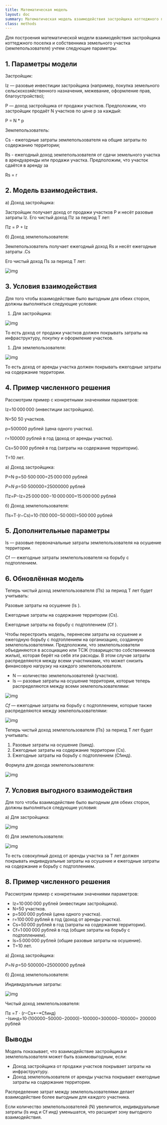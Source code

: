 ```yaml
---
title: Математическая модель
layout: doc
summary: Математическая модель взаимодействия застройщика коттеджного поселка и владельца земельного участка
class: methods
---
```


Для построения математической модели взаимодействия застройщика коттеджного поселка и собственника земельного участка (землепользователя) учтем следующие параметры:

## 1. Параметры модели

Застройщик:

Iz — разовые инвестиции застройщика (например, покупка земельного сельскохозяйственного назначения, межевание, оформление прав, благоустройство);

P — доход застройщика от продажи участков. Предположим, что застройщик продаёт N участков по цене p за каждый:

P = N * p

Землепользователь:

Cs - ежегодные затраты землепользователя на общие затраты по содержанию территории;

Rs - ежегодный доход землепользователя от сдачи земельного участка в арендуаренды или продажи участка. Предположим, что участок сдаётся в аренду за 

Rs = r

## 2. Модель взаимодействия.

a) Доход застройщика:

Застройщик получает доход от продажи участков P и несёт разовые затраты Iz. Его чистый доход Πz за период T лет:

Πz = P + Iz

б) Доход землепользователя:

Землепользователь получает ежегодный доход Rs и несёт ежегодные затраты .Cs

Его чистый доход Πs за период T лет:

![img](/assets/img/AD_4nXcuYKtfWfRaqpKBwFD8Jpup1cRQeXz8VODxwLjmENMOFLnq7xy_bAY8IWaB0wgXLYjai9f2b7Hea5w4hw6lhF5uIMgaVvArh-6GVzGaQOjZjeI4OhOMbu0DB32Z6oWgzAP0hpS-oQ.png)

## 3. Условия взаимодействия

Для того чтобы взаимодействие было выгодным для обеих сторон, должны выполняться следующие условия:

1. Для застройщика:

![img](/assets/img/AD_4nXefWVjaSkKmKWQ-eLKzNVieyTcUd-SPwWlaJlVEmWxD-8TEj4mhh93xIko0fBwhTILJD_zjB6p--PoqBHUFlGzjVu39wkh8VA83i4fkWqzVlz_pOD0CQ0l0xeiBWbpXy33RmYmhQQ.png)

То есть доход от продажи участков должен покрывать затраты на инфраструктуру, покупку и оформление участков.

1. Для землепользователя:

![img](/assets/img/AD_4nXeRIkNlS4KY83u_ZaTkQhMAGD1P9q3RSLRIi-Mkr7le8kWIj2K2n_YkOijQt4q0E6z_8y9rFcYFeofcoLIoG8ASitAF8UTE5FEOQDA0sRK8rekOg1GtwG8BYAZbFHoahWfxxiUB.png)

То есть доход от аренды участка должен покрывать ежегодные затраты на содержание территории.

## 4. Пример численного решения

Рассмотрим пример с конкретными значениями параметров:

Iz=10 000 000 (инвестиции застройщика).

N=50 50 участков.

p=500000 рублей (цена одного участка).

r=100000 рублей в год (доход от аренды участка).

Cs=50 000 рублей в год (затраты на содержание территории).

T=10 лет.

a) Доход застройщика:

P=N⋅p=50⋅500 000=25 000 000 рублей

*P*=*N*⋅*p*=50⋅500000=25000000 рублей

Πz=P−Iz=25 000 000−10 000 000=15 000 000 рублей

б) Доход землепользователя:

Πs=T⋅(r−Cs)=10⋅(100 000−50 000)=500 000 рублей

## 5. Дополнительные параметры

Is — разовые первоначальные затраты землепользователя на осушение территории.

Cf — ежегодные затраты землепользователя на борьбу с подтоплением.

## 6. Обновлённая модель

Теперь чистый доход землепользователя (Πs) за период T лет будет учитывать:

Разовые затраты на осушение (Is ).

Ежегодные затраты на содержание территории (Cs).

Ежегодные затраты на борьбу с подтоплением (Cf ).

Чтобы перестроить модель, перенесем затраты на осушение и ежегодную борьбу с подтоплением на организацию, созданную землепользователями. Предположим, что землепользователи объединяются в ассоциацию или ТСЖ (товарищество собственников жилья), которая берёт на себя эти расходы. В этом случае затраты распределяются между всеми участниками, что может снизить финансовую нагрузку на каждого землепользователя.

- N — количество землепользователей (участков).
- Is — разовые затраты на осушение территории, которые теперь распределяются между всеми землепользователями:

![img](/assets/img/AD_4nXc1QHnNldS3h_ZHFvVy2PhAQ_2ZTpgyAj6u4YDFjoxSsSAwE8TD1blN23uPaZofjkO61Nbmu0TynhEbRUjRifYWSKIy596K0V973oOETq-ounQLwpmWEbReHUoZDHtu5ph5ziOr.png)

*Cf* — ежегодные затраты на борьбу с подтоплением, которые также распределяются между землепользователями:

![img](/assets/img/AD_4nXfjFp-2WPjxRSEhe8tB902pRdXwBDt3KwlTFRE2uwH_vqkHzujJpTzgokuSWFimqA1iU9ixpgcGEdMNvlB6up-3SnDv37orm9oedp4oGkTR3AFrDAvZXN4lIqVgpHWl6bqR9ULucw.png)

Теперь чистый доход землепользователя (Πs} за период T лет будет учитывать:

1. Разовые затраты на осушение (Isинд).
2. Ежегодные затраты на содержание территории (Cs).
3. Ежегодные затраты на борьбу с подтоплением (Cfинд).

Формула для дохода землепользователя:

![img](/assets/img/AD_4nXf_6Bm1gpi6QoywHrauD3bJEkTcLB0ai_96qt7n1mNgyRddXgrzSWMmFajzXpk4uO_J7Ez4cizGGQWQds5ogFX_R9JntkxlsVHr3LjvsUPDEyH-XJn8fSz1x0luq_ds7kVNfzmzZg.png)

## 7. Условия выгодного взаимодействия

Для того чтобы взаимодействие было выгодным для обеих сторон, должны выполняться следующие условия:

а) Для застройщика:

![img](/assets/img/AD_4nXfNqW5a--ijgi8ybtAVKknfwQsDaEaSDVfAZ0E9epSmRtOGazTMRz4nDUJusjyHKhdvbamkIwyWxPWqvH1IWjpAMbVUTNmCStlFeceXmHGt_SLSdfX7jLMQu-q3RN0Q5NkelQWOOQ.png)

б) Для землепользователя:

![img](/assets/img/AD_4nXdwYBUbrFTohlc2dm7YaNLA7ectHyU2Y7WNDKy4s80iGA2kbDdlbg_HLG6fidka9vXbR1vG1Fe7vzIMc_T2ksKGaw9dR7lOa6Pl7jpfQynBQVy4UOxU5B2hqmS7X_y0A7peGnWyRg.png)

То есть совокупный доход от аренды участка за T лет должен покрывать индивидуальные затраты на осушение и ежегодные затраты на содержание и борьбу с подтоплением.

## 8. Пример численного решения

Рассмотрим пример с конкретными значениями параметров:

- Iz=10 000 000 рублей (инвестиции застройщика).
- N=50 участков.
- p=500 000 рублей (цена одного участка).
- r=100 000 рублей в год (доход от аренды участка).
- Cs=50 000 рублей в год (затраты на содержание территории).
- Cf=1 000 000 рублей в год (общие затраты на борьбу с подтоплением).
- Is=5 000 000 рублей (общие разовые затраты на осушение).
- T=10 лет.

a) Доход застройщика:

*P*=*N*⋅*p*=50⋅500000=25000000 рублей

б) Доход землепользователя:

Индивидуальные затраты:

![img](/assets/img/AD_4nXdaFMjzPYiX4hGCc1syVhX8Y21bdnuXK04w1eirE5dzQSlHcQWcQVPBVYkoLLEhlsnTi7t-JqYGDuRA01c7gmpi5dBFKrzHyaUpkzmAUlf0oF_XvSdDH_VjeM_LfRT5tK9uRCNmSg.png)

Чистый доход землепользователя:

Π*s* =*T* ⋅ (*r*−Cs*−*Cfинд)−Isинд=10⋅(100000−50000−20000)−100000=300000−100000=
200000 рублей

##  Выводы

Модель показывает, что взаимодействие застройщика и землепользователя может быть взаимовыгодным, если:

- Доход застройщика от продажи участков покрывает затраты на инфраструктуру.
- Доход землепользователя от аренды участка покрывает ежегодные затраты на содержание территории.

Распределение затрат между землепользователями делает взаимодействие более выгодным для каждого участника.

Если количество землепользователей (N) увеличится, индивидуальные затраты (Is инд и Cf инд) уменьшатся, что расширит зону выгодного взаимодействия.

